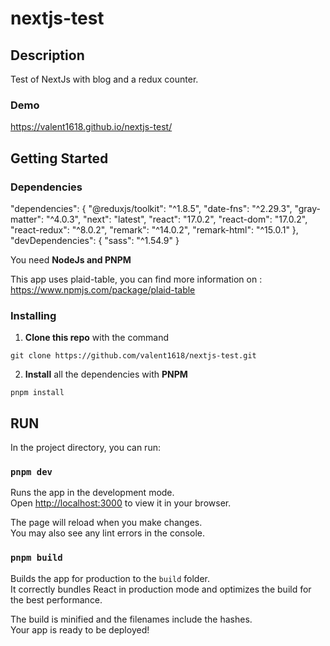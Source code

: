 # nextjs-test

## Description

Test of NextJs with blog and a redux counter.

### Demo

<https://valent1618.github.io/nextjs-test/>

## Getting Started

### Dependencies

"dependencies": {
"@reduxjs/toolkit": "^1.8.5",
"date-fns": "^2.29.3",
"gray-matter": "^4.0.3",
"next": "latest",
"react": "17.0.2",
"react-dom": "17.0.2",
"react-redux": "^8.0.2",
"remark": "^14.0.2",
"remark-html": "^15.0.1"
},
"devDependencies": {
"sass": "^1.54.9"
}

You need **NodeJs and PNPM**

This app uses plaid-table, you can find more information on : <https://www.npmjs.com/package/plaid-table>

### Installing

1. **Clone this repo** with the command

```
git clone https://github.com/valent1618/nextjs-test.git
```

2. **Install** all the dependencies with **PNPM**

```
pnpm install
```

## RUN

In the project directory, you can run:

### `pnpm dev`

Runs the app in the development mode.\
Open [http://localhost:3000](http://localhost:3000) to view it in your browser.

The page will reload when you make changes.\
You may also see any lint errors in the console.

### `pnpm build`

Builds the app for production to the `build` folder.\
It correctly bundles React in production mode and optimizes the build for the best performance.

The build is minified and the filenames include the hashes.\
Your app is ready to be deployed!
